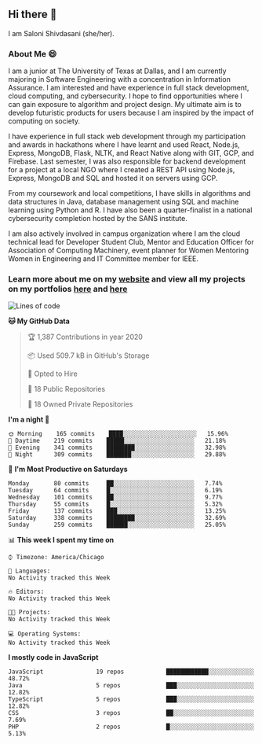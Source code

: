 ## Hi there 👋

I am Saloni Shivdasani (she/her).

### About Me 😄

I am a junior at The University of Texas at Dallas, and I am currently majoring in Software Engineering with a concentration in Information Assurance. I am interested and have experience in full stack development, cloud computing, and cybersecurity. I hope to find opportunities where I can gain exposure to algorithm and project design. My ultimate aim is to develop futuristic products for users because I am inspired by the impact of computing on society.

I have experience in full stack web development through my participation and awards in hackathons where I have learnt and used React, Node.js, Express, MongoDB, Flask, NLTK, and React Native along with GIT, GCP, and Firebase. Last semester, I was also responsible for backend development for a project at a local NGO where I created a REST API using Node.js, Express, MongoDB and SQL and hosted it on servers using GCP. 

From my coursework and local competitions, I have skills in algorithms and data structures in Java, database management using SQL and machine learning using Python and R. I have also been a quarter-finalist in a national cybersecurity completion hosted by the SANS institute.

I am also actively involved in campus organization where I am the cloud technical lead for Developer Student Club, Mentor and Education Officer for Association of Computing Machinery, event planner for Women Mentoring Women in Engineering and IT Committee member for IEEE.

### Learn more about me on my [website](https://www.saloni-shivdasani.codes) and view all my projects on my portfolios [here](https://www.saloni-shivdasani.codes/projects) and  [here](http://devpost.com/SaloniS)

<!--START_SECTION:waka-->
![Lines of code](https://img.shields.io/badge/From%20Hello%20World%20I've%20written-21.1%20million%20Lines%20of%20code-blue)

**🐱 My GitHub Data** 

> 🏆 1,387 Contributions in year 2020
 > 
> 📦 Used 509.7 kB in GitHub's Storage 
 > 
> 💼 Opted to Hire
 > 
> 📜 18 Public Repositories 
 > 
> 🔑 18 Owned Private Repositories 

**I'm a night 🦉** 

```text
🌞 Morning    165 commits    ████░░░░░░░░░░░░░░░░░░░░░   15.96% 
🌆 Daytime    219 commits    █████░░░░░░░░░░░░░░░░░░░░   21.18% 
🌃 Evening    341 commits    ████████░░░░░░░░░░░░░░░░░   32.98% 
🌙 Night      309 commits    ███████░░░░░░░░░░░░░░░░░░   29.88%

```
📅 **I'm Most Productive on Saturdays** 

```text
Monday       80 commits     ██░░░░░░░░░░░░░░░░░░░░░░░   7.74% 
Tuesday      64 commits     █░░░░░░░░░░░░░░░░░░░░░░░░   6.19% 
Wednesday    101 commits    ██░░░░░░░░░░░░░░░░░░░░░░░   9.77% 
Thursday     55 commits     █░░░░░░░░░░░░░░░░░░░░░░░░   5.32% 
Friday       137 commits    ███░░░░░░░░░░░░░░░░░░░░░░   13.25% 
Saturday     338 commits    ████████░░░░░░░░░░░░░░░░░   32.69% 
Sunday       259 commits    ██████░░░░░░░░░░░░░░░░░░░   25.05%

```


📊 **This week I spent my time on** 

```text
⌚︎ Timezone: America/Chicago

💬 Languages: 
No Activity tracked this Week

🔥 Editors: 
No Activity tracked this Week

🐱‍💻 Projects: 
No Activity tracked this Week

💻 Operating Systems: 
No Activity tracked this Week

```

**I mostly code in JavaScript** 

```text
JavaScript               19 repos            ████████████░░░░░░░░░░░░░   48.72% 
Java                     5 repos             ███░░░░░░░░░░░░░░░░░░░░░░   12.82% 
TypeScript               5 repos             ███░░░░░░░░░░░░░░░░░░░░░░   12.82% 
CSS                      3 repos             ██░░░░░░░░░░░░░░░░░░░░░░░   7.69% 
PHP                      2 repos             █░░░░░░░░░░░░░░░░░░░░░░░░   5.13%

```



<!--END_SECTION:waka-->

<!--
**SaloniSS/SaloniSS** is a ✨ _special_ ✨ repository because its `README.md` (this file) appears on your GitHub profile.

Here are some ideas to get you started:

- 🔭 I’m currently working on ...
- 🌱 I’m currently learning ...
- 👯 I’m looking to collaborate on ...
- 🤔 I’m looking for help with ...
- 💬 Ask me about ...
- 📫 How to reach me: ...
- 😄 Pronouns: ...
- ⚡ Fun fact: ...
-->
